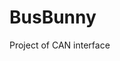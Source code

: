 # BusBunny
Project of CAN interface
<!--
## Versioning

Structure of protocol cannot be changed within the generation. Version of software, firmware and hardware is described by generation number `>=0`, version number `0 - 65535` and prefix

- `vs` for software eg. `vs1.125`
- `vf` for firmware eg. `vf1.21`
- `vh` for hardware eg. `vh1.3228`

## Backend-frontend communcation

Protocol uses websockets.

### Live CAN PDU:

```json
{
  "id": "01F",
  "data": ["41", "41", "41", "41", "..", "..", "..", ".."],
  "ctrl": [true, true, true, false, false, false],
  "print": "AAAA....",
  "ts": 123,
  "tsdiff": 100,
  "count": 20
}
```

## Interface communication

For now interface starts to send `simplified standard CAN PDUs` out of the box, as soon as it is connected to bus and computer

 ### Description

Interface provides accesspoint with DHCP, DNS and TCP server. Client device connects to it and starts communication with handshake. After that connection mode has to be set with control frame.

### Handshake

Interface -> Backend

```
| 16  | 16  | 16  | 128    |
| --- | --- | --- | ------ |
| ST  | FWV | HWV | SERIAL |
```

| Field  | Length | Describtion              |
| ------ | ------ | ------------------------ |
| ST     | 16     | SelfTest error code      |
| FWV    | 16     | FirmWere Version as code |
| HWV    | 16     | HardWare Version as code |
| SERIAL | 128    | Serial number of device  |

### Control frame

Interface <- Backend

```
| 8   | 1024  |
| --- | ----- |
| ACT | PARAM |
```

| Field | Length | Describtion          |
| ----- | ------ | -------------------- |
| ACT   | 8      | Code of action       |
| PARAM | 1024   | Parameter for action |

### Modes

Mode is set by action `0x00`. In param of action there is 16 btis of mode code first and additional data next.

`PARAM` field in control frame:

```
| Code     | Additional data | Filling  |
| -------- | --------------- | -------- |
| 00000001 | 1111            | 0000.... |
```

| Mode                   | Abbreviation | Code(16) | Additional data | Describtion                                                                                            |
| ---------------------- | ------------ | -------- | --------------- | ------------------------------------------------------------------------------------------------------ |
| Simpified standard CAN | CANSilmple   | 0x01     | Bus speed (8)   | CAN frame without start, end, delimeters, reserved bits and CRC (error detection handled by interface) |

### Actions

Actions are used in control frames for configuring device. Actions can take up to 1024 bits of parameter.

| Acion       | Code | `PARAM` format                             |
| ----------- | ---- | ------------------------------------------ |
| Change mode | 0x01 | Mode code(16) \| Additional data(variable) |


### Simplified standard CAN PDU

Interface <-> Backend

```
| 16  | 29  | 1   | 1   | 1   | 4   | 64   |
| --- | --- | --- | --- | --- | --- | ---- |
| LEN | ID  | RTR | IDE | ACK | DLC | DATA |
```


# Interactive idf mode
```docker run --rm -v $PWD:/blackbox -w /blackbox -it espressif/idf:release-v4.4```

#FAQ
To build app set node version to 18.0.0
 -->